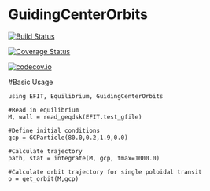 # GuidingCenterOrbits

[![Build Status](https://travis-ci.org/lstagner/GuidingCenterOrbits.jl.svg?branch=master)](https://travis-ci.org/lstagner/GuidingCenterOrbits.jl)

[![Coverage Status](https://coveralls.io/repos/lstagner/GuidingCenterOrbits.jl/badge.svg?branch=master&service=github)](https://coveralls.io/github/lstagner/GuidingCenterOrbits.jl?branch=master)

[![codecov.io](http://codecov.io/github/lstagner/GuidingCenterOrbits.jl/coverage.svg?branch=master)](http://codecov.io/github/lstagner/GuidingCenterOrbits.jl?branch=master)

#Basic Usage
```
using EFIT, Equilibrium, GuidingCenterOrbits

#Read in equilibrium
M, wall = read_geqdsk(EFIT.test_gfile)

#Define initial conditions
gcp = GCParticle(80.0,0.2,1.9,0.0)

#Calculate trajectory
path, stat = integrate(M, gcp, tmax=1000.0)

#Calculate orbit trajectory for single poloidal transit
o = get_orbit(M,gcp)
```
